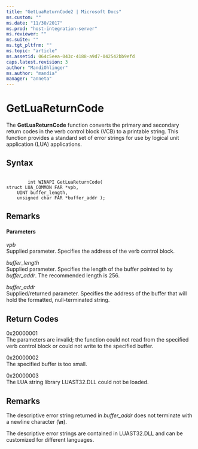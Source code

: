 ```yaml
---
title: "GetLuaReturnCode2 | Microsoft Docs"
ms.custom: ""
ms.date: "11/30/2017"
ms.prod: "host-integration-server"
ms.reviewer: ""
ms.suite: ""
ms.tgt_pltfrm: ""
ms.topic: "article"
ms.assetid: 064c5eea-043c-4188-a9d7-042542bb9efd
caps.latest.revision: 3
author: "MandiOhlinger"
ms.author: "mandia"
manager: "anneta"
---
```

# GetLuaReturnCode
The **GetLuaReturnCode** function converts the primary and secondary return codes in the verb control block (VCB) to a printable string. This function provides a standard set of error strings for use by logical unit application (LUA) applications.  
  
## Syntax  
  
```  
  
        int WINAPI GetLuaReturnCode(   
struct LUA_COMMON FAR *vpb,    
    UINT buffer_length,            
    unsigned char FAR *buffer_addr );  
```  
  
## Remarks  
  
#### Parameters  
 *vpb*  
 Supplied parameter. Specifies the address of the verb control block.  
  
 *buffer_length*  
 Supplied parameter. Specifies the length of the buffer pointed to by *buffer_addr*. The recommended length is 256.  
  
 *buffer_addr*  
 Supplied/returned parameter. Specifies the address of the buffer that will hold the formatted, null-terminated string.  
  
## Return Codes  
 0x20000001  
 The parameters are invalid; the function could not read from the specified verb control block or could not write to the specified buffer.  
  
 0x20000002  
 The specified buffer is too small.  
  
 0x20000003  
 The LUA string library LUAST32.DLL could not be loaded.  
  
## Remarks  
 The descriptive error string returned in *buffer_addr* does not terminate with a newline character (**\n**).  
  
 The descriptive error strings are contained in LUAST32.DLL and can be customized for different languages.